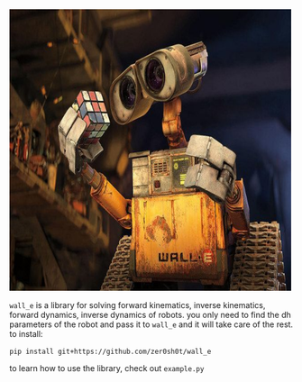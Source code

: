 <img src='images/wall_e.jpg' alt='image' width='500' height='500'/>

`wall_e` is a library for solving forward kinematics, inverse kinematics, forward dynamics, inverse dynamics of robots. you only need to find the dh parameters of the robot and pass it to `wall_e` and it will take care of the rest. to install:

    pip install git+https://github.com/zer0sh0t/wall_e

to learn how to use the library, check out `example.py`
